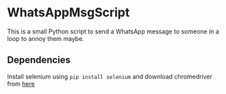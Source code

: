 # WhatsAppMsgScript
This is a small Python script to send a WhatsApp message to someone in a loop to annoy them maybe.

## Dependencies
Install selenium using ```pip install selenium```
and download chromedriver from [here](https://chromedriver.storage.googleapis.com/index.html?path=73.0.3683.68/)
